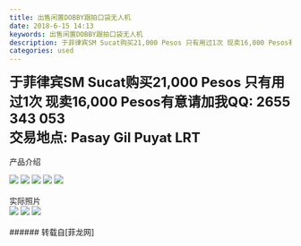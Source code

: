 ```yaml
---
title: 出售闲置DOBBY跟拍口袋无人机
date: 2018-6-15 14:13
keywords: 出售闲置DOBBY跟拍口袋无人机
description: 于菲律宾SM Sucat购买21,000 Pesos 只有用过1次 现卖16,000 Pesos有意请加我QQ: 2655 343 053交易地点: Pasay Gil Puyat LRT产品介绍实际照片
categories: used
---
```

<td class="t_f" id="postmessage_1422758">

<font size="5"><strong>于菲律宾SM Sucat购买21,000 Pesos 只有用过1次 现卖16,000 Pesos</strong></font><font size="5"><strong>有意请加我QQ: 2655 343 053</strong></font><br/>
<font size="5"><strong>交易地点: Pasay Gil Puyat LRT</strong></font><br/>
<br/>
产品介绍<br/>

<img aid="855683" data-cf-modified-1ee636f9314486c9e456a1cf-="" file="data/attachment/forum/201806/15/141057chvw4prkpxt4zhf4.jpg.thumb.jpg" id="aimg_855683" inpost="1" onclick="" onmouseover="" src="http://www.flw.ph/data/attachment/forum/201806/15/141057chvw4prkpxt4zhf4.jpg" style="cursor:pointer" zoomfile="data/attachment/forum/201806/15/141057chvw4prkpxt4zhf4.jpg"/>



<img aid="855684" data-cf-modified-1ee636f9314486c9e456a1cf-="" file="data/attachment/forum/201806/15/141059bcbtbja2uchpajlj.jpg.thumb.jpg" id="aimg_855684" inpost="1" onclick="" onmouseover="" src="http://www.flw.ph/data/attachment/forum/201806/15/141059bcbtbja2uchpajlj.jpg" style="cursor:pointer" zoomfile="data/attachment/forum/201806/15/141059bcbtbja2uchpajlj.jpg"/>



<img aid="855685" data-cf-modified-1ee636f9314486c9e456a1cf-="" file="data/attachment/forum/201806/15/141100tohho4z2aoqnknd6.jpg.thumb.jpg" id="aimg_855685" inpost="1" onclick="" onmouseover="" src="http://www.flw.ph/data/attachment/forum/201806/15/141100tohho4z2aoqnknd6.jpg" style="cursor:pointer" zoomfile="data/attachment/forum/201806/15/141100tohho4z2aoqnknd6.jpg"/>



<img aid="855686" data-cf-modified-1ee636f9314486c9e456a1cf-="" file="data/attachment/forum/201806/15/141102wziirn42lziu2rnd.jpg.thumb.jpg" id="aimg_855686" inpost="1" onclick="" onmouseover="" src="http://www.flw.ph/data/attachment/forum/201806/15/141102wziirn42lziu2rnd.jpg" style="cursor:pointer" zoomfile="data/attachment/forum/201806/15/141102wziirn42lziu2rnd.jpg"/>



<img aid="855687" data-cf-modified-1ee636f9314486c9e456a1cf-="" file="data/attachment/forum/201806/15/141103xbd100dpp7ppb4zp.jpg.thumb.jpg" id="aimg_855687" inpost="1" onclick="" onmouseover="" src="http://www.flw.ph/data/attachment/forum/201806/15/141103xbd100dpp7ppb4zp.jpg" style="cursor:pointer" zoomfile="data/attachment/forum/201806/15/141103xbd100dpp7ppb4zp.jpg"/>


<br/>
<br/>
实际照片<br/>

<img aid="855690" data-cf-modified-1ee636f9314486c9e456a1cf-="" file="data/attachment/forum/201806/15/141107gpd4w4pmpooawdmv.jpg.thumb.jpg" id="aimg_855690" inpost="1" onclick="" onmouseover="" src="http://www.flw.ph/data/attachment/forum/201806/15/141107gpd4w4pmpooawdmv.jpg" style="cursor:pointer" zoomfile="data/attachment/forum/201806/15/141107gpd4w4pmpooawdmv.jpg"/>



<img aid="855691" data-cf-modified-1ee636f9314486c9e456a1cf-="" file="data/attachment/forum/201806/15/141108eeew44jgngwkt4tn.jpg.thumb.jpg" id="aimg_855691" inpost="1" onclick="" onmouseover="" src="http://www.flw.ph/data/attachment/forum/201806/15/141108eeew44jgngwkt4tn.jpg" style="cursor:pointer" zoomfile="data/attachment/forum/201806/15/141108eeew44jgngwkt4tn.jpg"/>



<img aid="855688" data-cf-modified-1ee636f9314486c9e456a1cf-="" file="data/attachment/forum/201806/15/141105qdwffdkld0xbdh0d.jpg.thumb.jpg" id="aimg_855688" inpost="1" onclick="" onmouseover="" src="http://www.flw.ph/data/attachment/forum/201806/15/141105qdwffdkld0xbdh0d.jpg" style="cursor:pointer" zoomfile="data/attachment/forum/201806/15/141105qdwffdkld0xbdh0d.jpg"/>


<br/>
<br/>
</td>
###### 转载自[菲龙网]